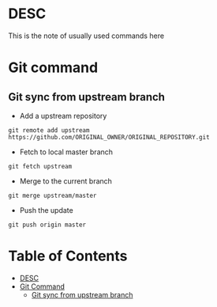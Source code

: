 <!--
Don't edit this file manually! Instead you should generate it by using:
    wiki2markdown.pl doc/HttpLuaModule.wiki
-->

DESC
===================
This is the note of usually used commands here


Git command
===================


Git sync from upstream branch
-------------------
* Add a upstream repository
```
git remote add upstream https://github.com/ORIGINAL_OWNER/ORIGINAL_REPOSITORY.git
```
* Fetch to local master branch
```
git fetch upstream
```
* Merge to the current branch
```
git merge upstream/master
```
* Push the update
```
git push origin master
```


Table of Contents
===================
* [DESC](#description)
* [Git Command](#git-command)
    * [Git sync from upstream branch](#git-sync-from-upstream-branch)
